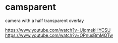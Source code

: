 # camsparent
camera with a half transparent overlay

https://www.youtube.com/watch?v=UiqmekHYCSU
https://www.youtube.com/watch?v=OPnusBmMQTw
